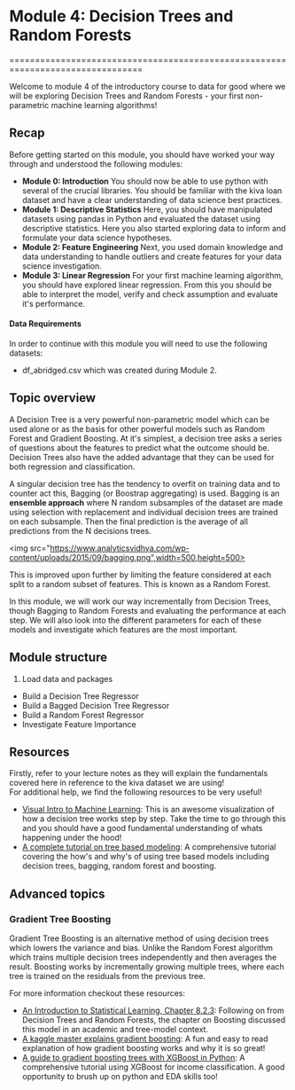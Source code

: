 # Module 4: Decision Trees and Random Forests
================================================================================

Welcome to module 4 of the introductory course to data for good where we will be exploring Decision Trees and Random Forests - your first non-parametric machine learning algorithms!
## Recap
Before getting started on this module, you should have worked your way through and understood the following modules:

- **Module 0: Introduction**
You should now be able to use python with several of the crucial libraries. You should be familiar with the kiva loan dataset and have a clear understanding of data science best practices.
- **Module 1: Descriptive Statistics**
Here, you should have manipulated datasets using pandas in Python and evaluated the dataset using descriptive statistics. Here you also started exploring data to inform and formulate your data science hypotheses.
- **Module 2: Feature Engineering**
Next, you used domain knowledge and data understanding to handle outliers and create features for your data science investigation.
- **Module 3: Linear Regression**
For your first machine learning algorithm, you should have explored linear regression. From this you should be able to interpret the model, verify and check assumption and evaluate it's performance.

#### Data Requirements
In order to continue with this module you will need to use the following datasets:
- df_abridged.csv which was created during Module 2.

## Topic overview
A Decision Tree is a very powerful non-parametric model which can be used alone or as the basis for other powerful models such as Random Forest and Gradient Boosting. At it's simplest, a decision tree asks a series of questions about the features to predict what the outcome should be. Decision Trees also have the added advantage that they can be used for both regression and classification.

A singular decision tree has the tendency to overfit on training data and to counter act this, Bagging (or Boostrap aggregating) is used. Bagging is an **ensemble approach** where N random subsamples of the dataset are made using selection with replacement and individual decision trees are trained on each subsample. Then the final prediction is the average of all predictions from the N decisions trees.

<img src="https://www.analyticsvidhya.com/wp-content/uploads/2015/09/bagging.png",width=500,height=500>

This is improved upon further by limiting the feature considered at each split to a random subset of features. This is known as a Random Forest.

In this module, we will work our way incrementally from Decision Trees, though Bagging to Random Forests and evaluating the performance at each step. We will also look into the different parameters for each of these models and investigate which features are the most important.

## Module structure
1. Load data and packages
- Build a Decision Tree Regressor
- Build a Bagged Decision Tree Regressor
- Build a Random Forest Regressor
- Investigate Feature Importance

## Resources
Firstly, refer to your lecture notes as they will explain the fundamentals covered here in reference to the kiva dataset we are using!  
For additional help, we find the following resources to be very useful!
- [Visual Intro to Machine Learning](http://www.r2d3.us/visual-intro-to-machine-learning-part-1/):
This is an awesome visualization of how a decision tree works step by step. Take the time to go through this and you should have a good fundamental understanding of whats happening under the hood!
- [A complete tutorial on tree based modeling](https://www.analyticsvidhya.com/blog/2016/04/complete-tutorial-tree-based-modeling-scratch-in-python/): A comprehensive tutorial covering the how's and why's of using tree based models including decision trees, bagging, random forest and boosting.

## Advanced topics

### Gradient Tree Boosting
Gradient Tree Boosting is an alternative method of using decision trees which lowers the variance and bias. Unlike the Random Forest algorithm which trains multiple decision trees independently and then averages the result. Boosting works by incrementally growing multiple trees, where each tree is trained on the residuals from the previous tree.

For more information checkout these resources:
- [An Introduction to Statistical Learning, Chapter 8.2.3](http://www-bcf.usc.edu/%7Egareth/ISL/ISLR%20Sixth%20Printing.pdf): Following on from Decision Trees and Random Forests, the chapter on Boosting discussed this model in an academic and tree-model context.
- [A kaggle master explains gradient boosting](http://blog.kaggle.com/2017/01/23/a-kaggle-master-explains-gradient-boosting/): A fun and easy to read explanation of how gradient boosting works and why it is so great!
- [A guide to gradient boosting trees with XGBoost in Python](https://jessesw.com/XG-Boost/): A comprehensive tutorial using XGBoost for income classification. A good opportunity to brush up on python and EDA skills too!
